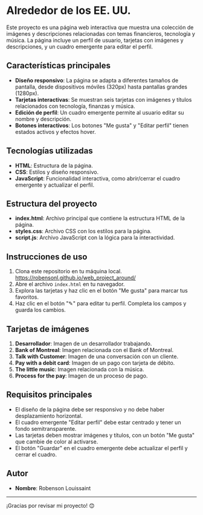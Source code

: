 # Alrededor de los EE. UU.

Este proyecto es una página web interactiva que muestra una colección de imágenes y descripciones relacionadas con temas financieros, tecnología y música. La página incluye un perfil de usuario, tarjetas con imágenes y descripciones, y un cuadro emergente para editar el perfil.

## Características principales

- **Diseño responsivo**: La página se adapta a diferentes tamaños de pantalla, desde dispositivos móviles (320px) hasta pantallas grandes (1280px).
- **Tarjetas interactivas**: Se muestran seis tarjetas con imágenes y títulos relacionados con tecnología, finanzas y música.
- **Edición de perfil**: Un cuadro emergente permite al usuario editar su nombre y descripción.
- **Botones interactivos**: Los botones "Me gusta" y "Editar perfil" tienen estados activos y efectos hover.

## Tecnologías utilizadas

- **HTML**: Estructura de la página.
- **CSS**: Estilos y diseño responsivo.
- **JavaScript**: Funcionalidad interactiva, como abrir/cerrar el cuadro emergente y actualizar el perfil.

## Estructura del proyecto

- **index.html**: Archivo principal que contiene la estructura HTML de la página.
- **styles.css**: Archivo CSS con los estilos para la página.
- **script.js**: Archivo JavaScript con la lógica para la interactividad.

## Instrucciones de uso

1. Clona este repositorio en tu máquina local.
https://robensonl.github.io/web_project_around/
2. Abre el archivo `index.html` en tu navegador.
3. Explora las tarjetas y haz clic en el botón "Me gusta" para marcar tus favoritos.
4. Haz clic en el botón "✎" para editar tu perfil. Completa los campos y guarda los cambios.

## Tarjetas de imágenes

1. **Desarrollador**: Imagen de un desarrollador trabajando.
2. **Bank of Montreal**: Imagen relacionada con el Bank of Montreal.
3. **Talk with Customer**: Imagen de una conversación con un cliente.
4. **Pay with a debit card**: Imagen de un pago con tarjeta de débito.
5. **The little music**: Imagen relacionada con la música.
6. **Process for the pay**: Imagen de un proceso de pago.

## Requisitos principales

- El diseño de la página debe ser responsivo y no debe haber desplazamiento horizontal.
- El cuadro emergente "Editar perfil" debe estar centrado y tener un fondo semitransparente.
- Las tarjetas deben mostrar imágenes y títulos, con un botón "Me gusta" que cambie de color al activarse.
- El botón "Guardar" en el cuadro emergente debe actualizar el perfil y cerrar el cuadro.

## Autor

- **Nombre**: Robenson Louissaint

---

¡Gracias por revisar mi proyecto! 😊
